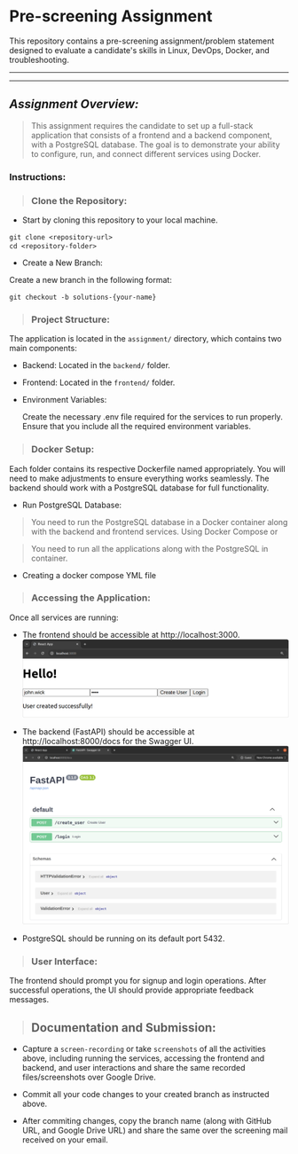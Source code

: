 # Pre-screening Assignment
This repository contains a pre-screening assignment/problem statement designed to evaluate a candidate's skills in Linux, DevOps, Docker, and troubleshooting.

------
------

## *Assignment Overview:*

> This assignment requires the candidate to set up a full-stack application that consists of a frontend and a backend component, with a PostgreSQL database. The goal is to demonstrate your ability to configure, run, and connect different services using Docker.


### Instructions:

> ### Clone the Repository:

- Start by cloning this repository to your local machine.
```
git clone <repository-url>
cd <repository-folder>
```
- Create a New Branch:

Create a new branch in the following format:
```
git checkout -b solutions-{your-name}
```
> ### Project Structure:


The application is located in the `assignment/` directory, which contains two main components:
- Backend: Located in the `backend/` folder.
- Frontend: Located in the `frontend/` folder.

- Environment Variables:

    Create the necessary .env file required for the services to run properly. Ensure that you include all the required environment variables.

> ### Docker Setup:

Each folder contains its respective Dockerfile named appropriately. You will need to make adjustments to ensure everything works seamlessly.
The backend should work with a PostgreSQL database for full functionality.

- Run PostgreSQL Database:

> You need to run the PostgreSQL database in a Docker container along with the backend and frontend services.
Using Docker Compose or

> You need to run all the applications along with the PostgreSQL in container.

- Creating a docker compose YML file

> ### Accessing the Application:

Once all services are running:
- The frontend should be accessible at http://localhost:3000.
![frontend](frontend-output.png)

- The backend (FastAPI) should be accessible at http://localhost:8000/docs for the Swagger UI.
![backend](backend-output.png)

- PostgreSQL should be running on its default port 5432.

> ### User Interface:

The frontend should prompt you for signup and login operations.
After successful operations, the UI should provide appropriate feedback messages.


> ## Documentation and Submission:

- Capture a `screen-recording` or take `screenshots` of all the activities above, including running the services, accessing the frontend and backend, and user interactions and share the same recorded files/screenshots over Google Drive.

- Commit all your code changes to your created branch as instructed above.

- After commiting changes, copy the branch name (along with GitHub URL, and Google Drive URL) and share the same over the screening mail received on your email.